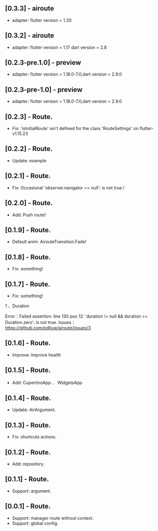 ## [0.3.3] - airoute

*   adapter: flutter version = 1.20

## [0.3.2] - airoute

* adapter: 
    flutter version = 1.17
    dart version = 2.8

## [0.2.3-pre.1.0] - preview

* adapter: flutter version = 1.18.0-7.0,dart version = 2.9.0

## [0.2.3-pre-1.0] - preview

* adapter: flutter version = 1.18.0-7.0,dart version = 2.9.0

## [0.2.3] - Route.

* Fix: 'isInitialRoute' isn't defined for the class 'RouteSettings' on flutter-v1.15.23

## [0.2.2] - Route.

* Update: example

## [0.2.1] - Route.

* Fix: Occasional 'observer.navigator == null': is not true.!

## [0.2.0] - Route.

* Add: Push route!

## [0.1.9] - Route.

* Default anim: AirouteTransition.Fade!

## [0.1.8] - Route.

* Fix: something!

## [0.1.7] - Route.

* Fix: something!

1 、Duration

Error：Failed assertion: line 130 pos 12: 'duration != null && duration >= Duration.zero': is not true.
Issues：https://github.com/pdliuw/airoute/issues/3

## [0.1.6] - Route.

* Improve:  Improve health

## [0.1.5] - Route.

* Add: CupertinoApp 、 WidgetsApp

## [0.1.4] - Route.

* Update: AirArgument.

## [0.1.3] - Route.

* Fix: shortcuts actions.

## [0.1.2] -  Route.

*  Add: repository.

## [0.1.1] -  Route.

*  Support: argument.

## [0.0.1] -  Route.

*  Support: manager route without context.
*  Support: global config.
